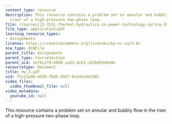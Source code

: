 ```yaml
---
content_type: resource
description: This resource contains a problem set on annular and bubbly flow in the
  riser of a high-pressure two-phase loop.
file: /courses/22-313j-thermal-hydraulics-in-power-technology-spring-2007/f5c22a98d938fbd599270a24ecbe190c_hw_2.pdf
file_type: application/pdf
learning_resource_types:
- Assignments
license: https://creativecommons.org/licenses/by-nc-sa/4.0/
ocw_type: OCWFile
parent_title: Assignments
parent_type: CourseSection
parent_uid: 2e70c27d-6890-cad3-dcb1-c63bd9346dde
resourcetype: Document
title: hw_2.pdf
uid: f5c22a98-d938-fbd5-9927-0a24ecbe190c
video_files:
  video_thumbnail_file: null
video_metadata:
  youtube_id: null
---
```

This resource contains a problem set on annular and bubbly flow in the riser of a high-pressure two-phase loop.